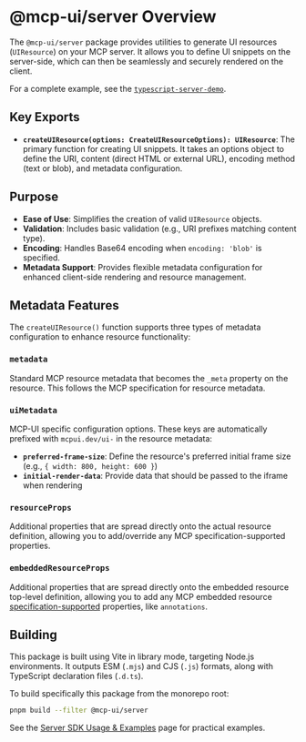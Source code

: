 # @mcp-ui/server Overview

The `@mcp-ui/server` package provides utilities to generate UI resources (`UIResource`) on your MCP server. It allows you to define UI snippets on the server-side, which can then be seamlessly and securely rendered on the client.

For a complete example, see the [`typescript-server-demo`](https://github.com/idosal/mcp-ui/tree/docs/ts-example/examples/typescript-server-demo).

## Key Exports

- **`createUIResource(options: CreateUIResourceOptions): UIResource`**:
  The primary function for creating UI snippets. It takes an options object to define the URI, content (direct HTML or external URL), encoding method (text or blob), and metadata configuration.

## Purpose

- **Ease of Use**: Simplifies the creation of valid `UIResource` objects.
- **Validation**: Includes basic validation (e.g., URI prefixes matching content type).
- **Encoding**: Handles Base64 encoding when `encoding: 'blob'` is specified.
- **Metadata Support**: Provides flexible metadata configuration for enhanced client-side rendering and resource management.

## Metadata Features

The `createUIResource()` function supports three types of metadata configuration to enhance resource functionality:

### `metadata`
Standard MCP resource metadata that becomes the `_meta` property on the resource. This follows the MCP specification for resource metadata.

### `uiMetadata`
MCP-UI specific configuration options. These keys are automatically prefixed with `mcpui.dev/ui-` in the resource metadata:

- **`preferred-frame-size`**: Define the resource's preferred initial frame size (e.g., `{ width: 800, height: 600 }`)
- **`initial-render-data`**: Provide data that should be passed to the iframe when rendering

### `resourceProps`
Additional properties that are spread directly onto the actual resource definition, allowing you to add/override any MCP specification-supported properties.

### `embeddedResourceProps`
Additional properties that are spread directly onto the embedded resource top-level definition, allowing you to add any MCP embedded resource [specification-supported](https://modelcontextprotocol.io/specification/2025-06-18/schema#embeddedresource) properties, like `annotations`.

## Building

This package is built using Vite in library mode, targeting Node.js environments. It outputs ESM (`.mjs`) and CJS (`.js`) formats, along with TypeScript declaration files (`.d.ts`).

To build specifically this package from the monorepo root:

```bash
pnpm build --filter @mcp-ui/server
```

See the [Server SDK Usage & Examples](./usage-examples.md) page for practical examples.
